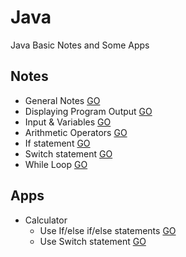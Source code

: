 # Java
Java Basic Notes and Some Apps

## Notes

  * General Notes [GO](https://github.com/HopeMashal/Java/blob/master/Notes/lesson_1.java)
  * Displaying Program Output [GO](https://github.com/HopeMashal/Java/blob/master/Notes/lesson_2.java)
  * Input & Variables [GO](https://github.com/HopeMashal/Java/blob/master/Notes/lesson_3.java)
  * Arithmetic Operators [GO](https://github.com/HopeMashal/Java/blob/master/Notes/lesson_4.java)
  * If statement [GO](https://github.com/HopeMashal/Java/blob/master/Notes/lesson_5.java)
  * Switch statement [GO](https://github.com/HopeMashal/Java/blob/master/Notes/lesson_6.java)
  * While Loop [GO](https://github.com/HopeMashal/Java/blob/master/Notes/lesson_7.java)


## Apps

  * Calculator
    * Use If/else if/else statements [GO](https://github.com/HopeMashal/Java/blob/master/Apps/easy_calculator.java)
    * Use Switch statement [GO](https://github.com/HopeMashal/Java/blob/master/Apps/calculator.java)